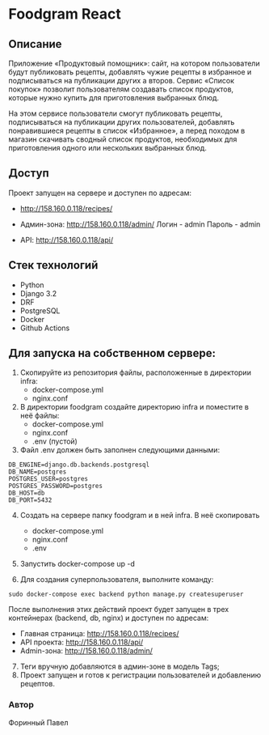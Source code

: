# Foodgram React

## Описание
Приложение «Продуктовый помощник»: сайт, на котором пользователи будут публиковать
рецепты, добавлять чужие рецепты в избранное и подписываться на публикации других а
второв. Сервис «Список покупок» позволит пользователям создавать список продуктов, 
которые нужно купить для приготовления выбранных блюд. 

На этом сервисе пользователи смогут публиковать рецепты, 
подписываться на публикации других пользователей, добавлять понравившиеся рецепты 
в список «Избранное», а перед походом в магазин скачивать сводный список 
продуктов, необходимых для приготовления одного или нескольких выбранных блюд.

## Доступ

Проект запущен на сервере и доступен по адресам:
- http://158.160.0.118/recipes/
- Админ-зона: http://158.160.0.118/admin/
Логин - admin
Пароль - admin

- API: http://158.160.0.118/api/
 
## Стек технологий
- Python
- Django 3.2
- DRF
- PostgreSQL
- Docker
- Github Actions


## Для запуска на собственном сервере:
1. Скопируйте из репозитория файлы, расположенные в директории infra:
    - docker-compose.yml
    - nginx.conf
2. В директории foodgram создайте директорию infra и поместите в неё файлы:
    - docker-compose.yml
    - nginx.conf
    - .env (пустой)
3. Файл .env должен быть заполнен следующими данными:
```
DB_ENGINE=django.db.backends.postgresql
DB_NAME=postgres
POSTGRES_USER=postgres
POSTGRES_PASSWORD=postgres
DB_HOST=db
DB_PORT=5432
```
4. Создать на сервере папку foodgram и в ней infra. В неё скопировать 
   - docker-compose.yml
   - nginx.conf
   - .env
   
5. Запустить docker-compose up -d

6. Для создания суперпользователя, выполните команду:
```
sudo docker-compose exec backend python manage.py createsuperuser
```


После выполнения этих действий проект будет запущен в трех контейнерах (backend, db, nginx) и доступен по адресам:

- Главная страница: http://158.160.0.118/recipes/
- API проекта: http://158.160.0.118/api/
- Admin-зона: http://158.160.0.118/admin/
7. Теги вручную добавляются в админ-зоне в модель Tags;
8. Проект запущен и готов к регистрации пользователей и добавлению рецептов.

### Автор
Форинный Павел
